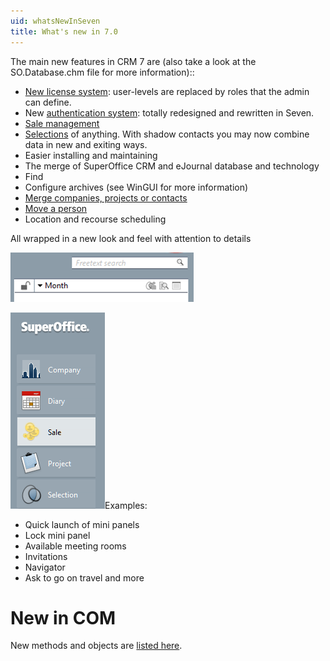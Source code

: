 ```yaml
---
uid: whatsNewInSeven
title: What's new in 7.0
---
```


The main new features in CRM 7 are (also take a look at the SO.Database.chm file for more information)::

-   [New license system](License.md): user-levels are replaced by roles that the admin can define.
-   New [authentication system](Authentication.md): totally redesigned and rewritten in Seven.
-   [Sale management](Sale_management.md)
-   [Selections](Selections_of_anything.md) of anything. With shadow contacts you may now combine data in new and exiting ways.
-   Easier installing and maintaining
-   The merge of SuperOffice CRM and eJournal database and technology
-   Find
-   Configure archives (see WinGUI for more information)
-   [Merge companies, projects or contacts](Move_and_merge.md)
-   [Move a person](Move_and_merge.md)
-   Location and recourse scheduling

All wrapped in a new look and feel with attention to details

![](../../images/new-look-7.png)

![](../../images/so-nav-7.png)Examples:

-   Quick launch of mini panels
-   Lock mini panel
-   Available meeting rooms
-   Invitations
-   Navigator
-   Ask to go on travel
    and more

New in COM
==========

New methods and objects are [listed here](New_COM_APIs.md).